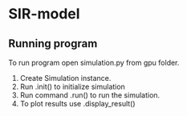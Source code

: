 # SIR-model

## Running program

To run program open simulation.py from gpu folder.

1) Create Simulation instance.
2) Run .init() to initialize simulation
3) Run command .run() to run the simulation.
4) To plot results use .display_result()
